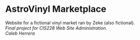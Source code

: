 # AstroVinyl Marketplace
Website for a fictional vinyl market ran by Zeke (also fictional).
<br><i>Final project for CIS228 Web Site Administration.
<br>Caleb Herrera</i>
